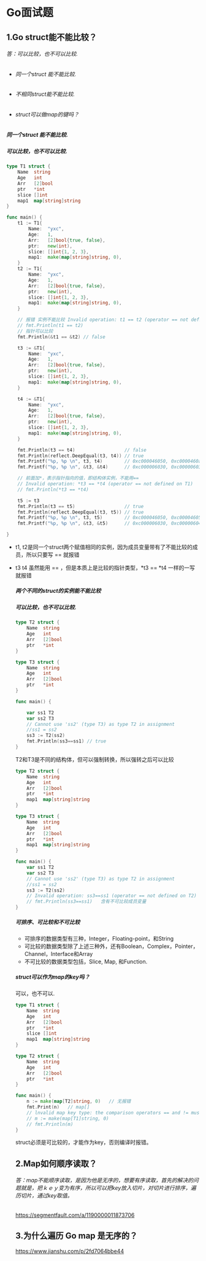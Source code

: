 # Go面试题

## 1.Go struct能不能比较？

###### 答：可以比较，也不可以比较.

* ###### 同一个struct 能不能比较.

* ###### 不相同struct能不能比较.

* ###### struct可以做map的键吗？

##### 同一个struct 能不能比较.

##### 可以比较，也不可以比较.

```go
type T1 struct {
    Name  string
    Age   int
    Arr   [2]bool
    ptr   *int
    slice []int
    map1  map[string]string
}

func main() {
    t1 := T1{
        Name:  "yxc",
        Age:   1,
        Arr:   [2]bool{true, false},
        ptr:   new(int),
        slice: []int{1, 2, 3},
        map1:  make(map[string]string, 0),
    }
    t2 := T1{
        Name:  "yxc",
        Age:   1,
        Arr:   [2]bool{true, false},
        ptr:   new(int),
        slice: []int{1, 2, 3},
        map1:  make(map[string]string, 0),
    }

    // 报错 实例不能比较 Invalid operation: t1 == t2 (operator == not defined on T1)
    // fmt.Println(t1 == t2)
    // 指针可以比较
    fmt.Println(&t1 == &t2) // false

    t3 := &T1{
        Name:  "yxc",
        Age:   1,
        Arr:   [2]bool{true, false},
        ptr:   new(int),
        slice: []int{1, 2, 3},
        map1:  make(map[string]string, 0),
    }

    t4 := &T1{
        Name:  "yxc",
        Age:   1,
        Arr:   [2]bool{true, false},
        ptr:   new(int),
        slice: []int{1, 2, 3},
        map1:  make(map[string]string, 0),
    }

    fmt.Println(t3 == t4)                  // false
    fmt.Println(reflect.DeepEqual(t3, t4)) // true
    fmt.Printf("%p, %p \n", t3, t4)        // 0xc000046050, 0xc0000460a0
    fmt.Printf("%p, %p \n", &t3, &t4)      // 0xc000006030, 0xc000006038

    // 前面加*，表示指针指向的值，即结构体实例，不能用==
    // Invalid operation: *t3 == *t4 (operator == not defined on T1)
    // fmt.Println(*t3 == *t4)

    t5 := t3
    fmt.Println(t3 == t5)                  // true
    fmt.Println(reflect.DeepEqual(t3, t5)) // true
    fmt.Printf("%p, %p \n", t3, t5)        // 0xc000046050, 0xc000046050
    fmt.Printf("%p, %p \n", &t3, &t5)      // 0xc000006030, 0xc000006040

}

```

- t1, t2是同一个struct两个赋值相同的实例，因为成员变量带有了不能比较的成员，所以只要写 == 就报错

- t3 t4 虽然能用 == ，但是本质上是比较的指针类型，*t3 == *t4 一样的一写就报错

  ##### 两个不同的struct的实例能不能比较

  ##### 可以比较，也不可以比较.

  ```go
  type T2 struct {
      Name  string
      Age   int
      Arr   [2]bool
      ptr   *int
  }
  
  type T3 struct {
      Name  string
      Age   int
      Arr   [2]bool
      ptr   *int
  }
  
  func main() {
  
      var ss1 T2
      var ss2 T3
      // Cannot use 'ss2' (type T3) as type T2 in assignment
      //ss1 = ss2
      ss3 := T2(ss2)
      fmt.Println(ss3==ss1) // true
  }
  ```

  T2和T3是不同的结构体，但可以强制转换，所以强转之后可以比较

  ```go
  type T2 struct {
      Name  string
      Age   int
      Arr   [2]bool
      ptr   *int
      map1  map[string]string
  }
  
  type T3 struct {
      Name  string
      Age   int
      Arr   [2]bool
      ptr   *int
      map1  map[string]string
  }
  
  func main() {
      var ss1 T2
      var ss2 T3
      // Cannot use 'ss2' (type T3) as type T2 in assignment
      //ss1 = ss2
      ss3 := T2(ss2)
      // Invalid operation: ss3==ss1 (operator == not defined on T2)
      // fmt.Println(ss3==ss1)   含有不可比较成员变量
  }
  ```

  ##### 可排序、可比较和不可比较

  - 可排序的数据类型有三种，Integer，Floating-point，和String
  - 可比较的数据类型除了上述三种外，还有Boolean，Complex，Pointer，Channel，Interface和Array
  - 不可比较的数据类型包括，Slice, Map, 和Function.

  ##### struct可以作为map的key吗？

  可以，也不可以.

  ```go
  type T1 struct {
      Name  string
      Age   int
      Arr   [2]bool
      ptr   *int
      slice []int
      map1  map[string]string
  }
  
  type T2 struct {
      Name  string
      Age   int
      Arr   [2]bool
      ptr   *int
  }
  
  func main() {
      n := make(map[T2]string, 0)   // 无报错
      fmt.Print(n)   // map[]
      // lnvalid map key type: the comparison operators == and != must be fully defined for key type
      // m := make(map[T1]string, 0)
      // fmt.Println(m)
  }
  ```

  struct必须是可比较的，才能作为key，否则编译时报错。

  ## 2.Map如何顺序读取？

  ###### 答：map不能顺序读取，是因为他是无序的，想要有序读取，首先的解决的问题就是，把ｋｅｙ变为有序，所以可以把key放入切片，对切片进行排序，遍历切片，通过key取值。

  https://segmentfault.com/a/1190000011873706

  ## 3.为什么遍历 Go map 是无序的？

  https://www.jianshu.com/p/2fd7064bbe44

  